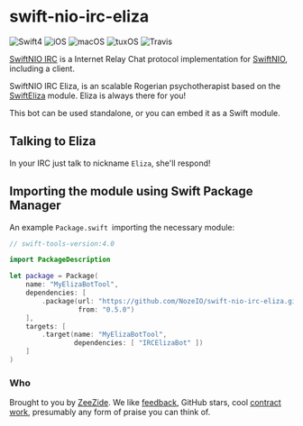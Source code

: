 # swift-nio-irc-eliza

![Swift4](https://img.shields.io/badge/swift-4-blue.svg)
![iOS](https://img.shields.io/badge/os-iOS-green.svg?style=flat)
![macOS](https://img.shields.io/badge/os-macOS-green.svg?style=flat)
![tuxOS](https://img.shields.io/badge/os-tuxOS-green.svg?style=flat)
![Travis](https://travis-ci.org/NozeIO/swift-nio-irc-eliza.svg?branch=master)

[SwiftNIO IRC](https://github.com/NozeIO/swift-nio-irc)
is a Internet Relay Chat protocol implementation for
[SwiftNIO](https://github.com/apple/swift-nio),
including a client.

SwiftNIO IRC Eliza, is an scalable Rogerian psychotherapist based on
the
[SwiftEliza](https://github.com/kennysong/SwiftEliza)
module. Eliza is always there for you!

This bot can be used standalone, or you can embed it as a Swift module.

## Talking to Eliza

In your IRC just talk to nickname `Eliza`, she'll respond!

## Importing the module using Swift Package Manager

An example `Package.swift `importing the necessary module:

```swift
// swift-tools-version:4.0

import PackageDescription

let package = Package(
    name: "MyElizaBotTool",
    dependencies: [
        .package(url: "https://github.com/NozeIO/swift-nio-irc-eliza.git",
                 from: "0.5.0")
    ],
    targets: [
        .target(name: "MyElizaBotTool",
                dependencies: [ "IRCElizaBot" ])
    ]
)
```


### Who

Brought to you by
[ZeeZide](http://zeezide.de).
We like
[feedback](https://twitter.com/ar_institute),
GitHub stars,
cool [contract work](http://zeezide.com/en/services/services.html),
presumably any form of praise you can think of.
